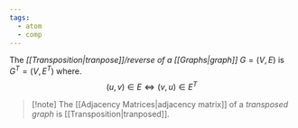 ```yaml
---
tags:
  - atom
  - comp
---
```


The *[[Transposition|tranpose]]/reverse of a [[Graphs|graph]]* $G = (V,E)$ is $G^T = (V,E^T)$ where.
$$(u,v) \in E \iff (v,u) \in E^T$$

> [!note] The [[Adjacency Matrices|adjacency matrix]] of a *transposed graph* is [[Transposition|tranposed]].